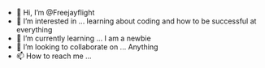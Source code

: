 - 👋 Hi, I’m @Freejayflight
- 👀 I’m interested in ... learning about coding and how to be successful at everything 
- 🌱 I’m currently learning ... I am a newbie
- 💞️ I’m looking to collaborate on ... Anything
- 📫 How to reach me ... 

<!---
Freejayflight/Freejayflight is a ✨ special ✨ repository because its `README.md` (this file) appears on your GitHub profile.
You can click the Preview link to take a look at your changes.
--->
